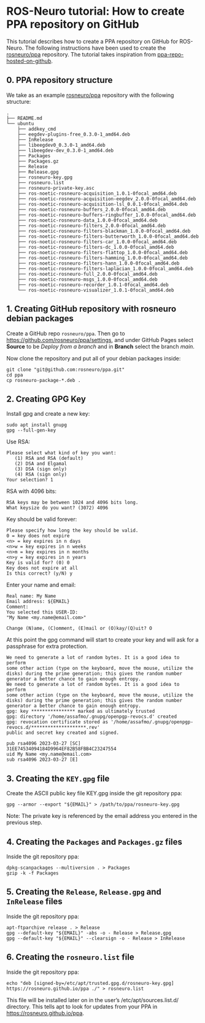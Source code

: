 # ROS-Neuro tutorial: How to create PPA repository on GitHub

This tutorial describes how to create a PPA repository on GitHub for ROS-Neuro. The following instructions have been used to create the [rosneuro/ppa](https://github.com/rosneuro/ppa) repository. The tutorial takes inspiration from [ppa-repo-hosted-on-github](https://assafmo.github.io/2019/05/02/ppa-repo-hosted-on-github.html).

## 0. PPA repository structure
We take as an example [rosneuro/ppa](https://github.com/rosneuro/ppa) repository with the following structure:
```
.
├── README.md
└── ubuntu
    ├── addkey_cmd
    ├── eegdev-plugins-free_0.3.0-1_amd64.deb
    ├── InRelease
    ├── libeegdev0_0.3.0-1_amd64.deb
    ├── libeegdev-dev_0.3.0-1_amd64.deb
    ├── Packages
    ├── Packages.gz
    ├── Release
    ├── Release.gpg
    ├── rosneuro-key.gpg
    ├── rosneuro.list
    ├── rosneuro-private-key.asc
    ├── ros-noetic-rosneuro-acquisition_1.0.1-0focal_amd64.deb
    ├── ros-noetic-rosneuro-acquisition-eegdev_2.0.0-0focal_amd64.deb
    ├── ros-noetic-rosneuro-acquisition-lsl_0.0.1-0focal_amd64.deb
    ├── ros-noetic-rosneuro-buffers_2.0.0-0focal_amd64.deb
    ├── ros-noetic-rosneuro-buffers-ringbuffer_1.0.0-0focal_amd64.deb
    ├── ros-noetic-rosneuro-data_1.0.0-0focal_amd64.deb
    ├── ros-noetic-rosneuro-filters_2.0.0-0focal_amd64.deb
    ├── ros-noetic-rosneuro-filters-blackman_1.0.0-0focal_amd64.deb
    ├── ros-noetic-rosneuro-filters-butterworth_1.0.0-0focal_amd64.deb
    ├── ros-noetic-rosneuro-filters-car_1.0.0-0focal_amd64.deb
    ├── ros-noetic-rosneuro-filters-dc_1.0.0-0focal_amd64.deb
    ├── ros-noetic-rosneuro-filters-flattop_1.0.0-0focal_amd64.deb
    ├── ros-noetic-rosneuro-filters-hamming_1.0.0-0focal_amd64.deb
    ├── ros-noetic-rosneuro-filters-hann_1.0.0-0focal_amd64.deb
    ├── ros-noetic-rosneuro-filters-laplacian_1.0.0-0focal_amd64.deb
    ├── ros-noetic-rosneuro-full_2.0.0-0focal_amd64.deb
    ├── ros-noetic-rosneuro-msgs_1.0.0-0focal_amd64.deb
    ├── ros-noetic-rosneuro-recorder_1.0.1-0focal_amd64.deb
    └── ros-noetic-rosneuro-visualizer_1.0.1-0focal_amd64.deb
 ```
 
## 1. Creating GitHub repository with rosneuro debian packages
Create a GitHub repo ```rosneuro/ppa```. Then go to https://github.com/rosneuro/ppa/settings, and under GitHub Pages select **Source** to be *Deploy from a branch* and in **Branch** select the branch *main*.
 
Now clone the repository and put all of your debian packages inside:
```
git clone "git@github.com:rosneuro/ppa.git"
cd ppa
cp rosneuro-package-*.deb .
 ```
 
## 2. Creating GPG Key
Install gpg and create a new key:
```
sudo apt install gnupg
gpg --full-gen-key
```
Use RSA:
```
Please select what kind of key you want:
   (1) RSA and RSA (default)
   (2) DSA and Elgamal
   (3) DSA (sign only)
   (4) RSA (sign only)
Your selection? 1
```
RSA with 4096 bits:
```
RSA keys may be between 1024 and 4096 bits long.
What keysize do you want? (3072) 4096
```
Key should be valid forever:
```
Please specify how long the key should be valid.
0 = key does not expire
<n> = key expires in n days
<n>w = key expires in n weeks
<n>m = key expires in n months
<n>y = key expires in n years
Key is valid for? (0) 0
Key does not expire at all
Is this correct? (y/N) y
```
Enter your name and email:
```
Real name: My Name
Email address: ${EMAIL}
Comment:
You selected this USER-ID:
"My Name <my.name@email.com>"

Change (N)ame, (C)omment, (E)mail or (O)kay/(Q)uit? O
```

At this point the gpg command will start to create your key and will ask for a passphrase for extra protection. 
```
We need to generate a lot of random bytes. It is a good idea to perform
some other action (type on the keyboard, move the mouse, utilize the
disks) during the prime generation; this gives the random number
generator a better chance to gain enough entropy.
We need to generate a lot of random bytes. It is a good idea to perform
some other action (type on the keyboard, move the mouse, utilize the
disks) during the prime generation; this gives the random number
generator a better chance to gain enough entropy.
gpg: key **************** marked as ultimately trusted
gpg: directory '/home/assafmo/.gnupg/openpgp-revocs.d' created
gpg: revocation certificate stored as '/home/assafmo/.gnupg/openpgp-revocs.d/********************.rev'
public and secret key created and signed.

pub rsa4096 2023-03-27 [SC]
31EE74534094184D9964EF82B58FBB4C23247554
uid My Name <my.name@email.com>
sub rsa4096 2023-03-27 [E]
```
## 3. Creating the ```KEY.gpg``` file
Create the ASCII public key file KEY.gpg inside the git repository ppa:
```
gpg --armor --export "${EMAIL}" > /path/to/ppa/rosneuro-key.gpg
```
Note: The private key is referenced by the email address you entered in the previous step.

## 4. Creating the ```Packages``` and ```Packages.gz``` files
Inside the git repository ppa:
```
dpkg-scanpackages --multiversion . > Packages
gzip -k -f Packages
```

## 5. Creating the ```Release```, ```Release.gpg``` and ```InRelease``` files
Inside the git repository ppa:
```
apt-ftparchive release . > Release
gpg --default-key "${EMAIL}" -abs -o - Release > Release.gpg
gpg --default-key "${EMAIL}" --clearsign -o - Release > InRelease
```

## 6. Creating the ```rosneuro.list``` file
Inside the git repository ppa:
```
echo "deb [signed-by=/etc/apt/trusted.gpg.d/rosneuro-key.gpg] https://rosneuro.github.io/ppa ./" > rosneuro.list
```
This file will be installed later on in the user’s /etc/apt/sources.list.d/ directory. This tells apt to look for updates from your PPA in https://rosneuro.github.io/ppa.
